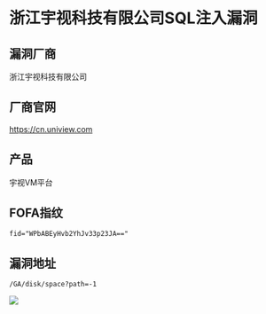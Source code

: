 # 浙江宇视科技有限公司SQL注入漏洞

## 漏洞厂商

浙江宇视科技有限公司 

## 厂商官网

https://cn.uniview.com

## 产品

宇视VM平台

## FOFA指纹

```
fid="WPbABEyHvb2YhJv33p23JA=="
```

## 漏洞地址

```
/GA/disk/space?path=-1
```

![](https://ckcsec.oss-cn-hangzhou.aliyuncs.com/img/image-20240624184345592.png)